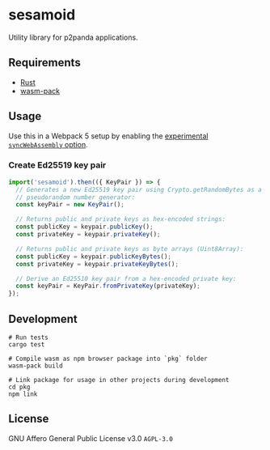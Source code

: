 # sesamoid

Utility library for p2panda applications.

## Requirements

* [Rust](https://www.rust-lang.org/learn/get-started)
* [wasm-pack](https://rustwasm.github.io/wasm-pack/installer/)

## Usage

Use this in a Webpack 5 setup by enabling the [experimental `syncWebAssembly`
option](https://webpack.js.org/configuration/experiments/).

### Create Ed25519 key pair

```js
import('sesamoid').then(({ KeyPair }) => {
  // Generates a new Ed25519 key pair using Crypto.getRandomBytes as a
  // pseudorandom number generator:
  const keyPair = new KeyPair();

  // Returns public and private keys as hex-encoded strings:
  const publicKey = keypair.publicKey();
  const privateKey = keypair.privateKey();

  // Returns public and private keys as byte arrays (Uint8Array):
  const publicKey = keypair.publicKeyBytes();
  const privateKey = keypair.privateKeyBytes();

  // Derive an Ed25510 key pair from a hex-encoded private key:
  const keyPair = KeyPair.fromPrivateKey(privateKey);
});
```

## Development

```
# Run tests
cargo test

# Compile wasm as npm browser package into `pkg` folder
wasm-pack build

# Link package for usage in other projects during development
cd pkg
npm link
```

## License

GNU Affero General Public License v3.0 `AGPL-3.0`
